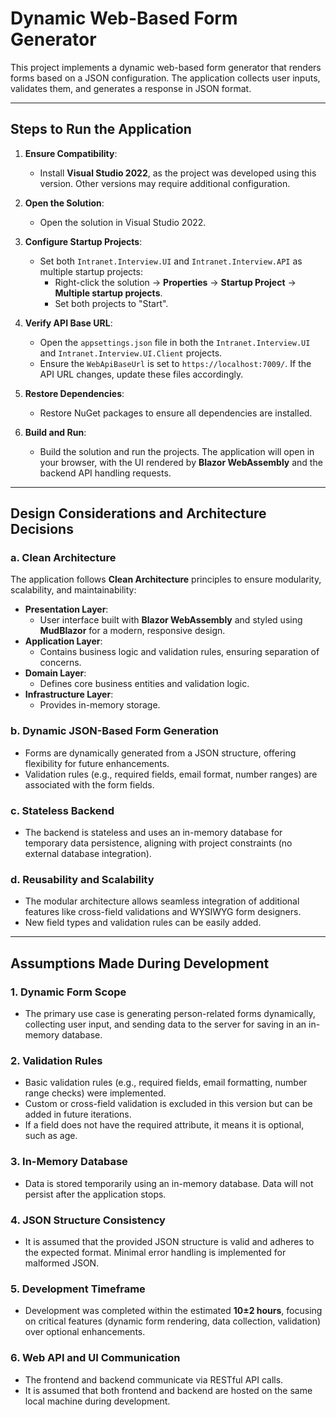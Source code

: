 # Dynamic Web-Based Form Generator

This project implements a dynamic web-based form generator that renders forms based on a JSON configuration. The application collects user inputs, validates them, and generates a response in JSON format.

---

## Steps to Run the Application

1. **Ensure Compatibility**:
   - Install **Visual Studio 2022**, as the project was developed using this version. Other versions may require additional configuration.

2. **Open the Solution**:
   - Open the solution in Visual Studio 2022.

3. **Configure Startup Projects**:
   - Set both `Intranet.Interview.UI` and `Intranet.Interview.API` as multiple startup projects:
     - Right-click the solution → **Properties** → **Startup Project** → **Multiple startup projects**.
     - Set both projects to "Start".

4. **Verify API Base URL**:
   - Open the `appsettings.json` file in both the `Intranet.Interview.UI` and `Intranet.Interview.UI.Client` projects.
   - Ensure the `WebApiBaseUrl` is set to `https://localhost:7009/`. If the API URL changes, update these files accordingly.

5. **Restore Dependencies**:
   - Restore NuGet packages to ensure all dependencies are installed.

6. **Build and Run**:
   - Build the solution and run the projects. The application will open in your browser, with the UI rendered by **Blazor WebAssembly** and the backend API handling requests.

---

## Design Considerations and Architecture Decisions

### a. Clean Architecture
The application follows **Clean Architecture** principles to ensure modularity, scalability, and maintainability:
- **Presentation Layer**: 
  - User interface built with **Blazor WebAssembly** and styled using **MudBlazor** for a modern, responsive design.
- **Application Layer**: 
  - Contains business logic and validation rules, ensuring separation of concerns.
- **Domain Layer**: 
  - Defines core business entities and validation logic.
- **Infrastructure Layer**: 
  - Provides in-memory storage.

### b. Dynamic JSON-Based Form Generation
- Forms are dynamically generated from a JSON structure, offering flexibility for future enhancements.
- Validation rules (e.g., required fields, email format, number ranges) are associated with the form fields.

### c. Stateless Backend
- The backend is stateless and uses an in-memory database for temporary data persistence, aligning with project constraints (no external database integration).

### d. Reusability and Scalability
- The modular architecture allows seamless integration of additional features like cross-field validations and WYSIWYG form designers.
- New field types and validation rules can be easily added.

---

## Assumptions Made During Development

### 1. Dynamic Form Scope
- The primary use case is generating person-related forms dynamically, collecting user input, and sending data to the server for saving in an in-memory database.

### 2. Validation Rules
- Basic validation rules (e.g., required fields, email formatting, number range checks) were implemented.
- Custom or cross-field validation is excluded in this version but can be added in future iterations.
- If a field does not have the required attribute, it means it is optional, such as age.

### 3. In-Memory Database
- Data is stored temporarily using an in-memory database. Data will not persist after the application stops.

### 4. JSON Structure Consistency
- It is assumed that the provided JSON structure is valid and adheres to the expected format. Minimal error handling is implemented for malformed JSON.

### 5. Development Timeframe
- Development was completed within the estimated **10±2 hours**, focusing on critical features (dynamic form rendering, data collection, validation) over optional enhancements.

### 6. Web API and UI Communication
- The frontend and backend communicate via RESTful API calls.
- It is assumed that both frontend and backend are hosted on the same local machine during development.
